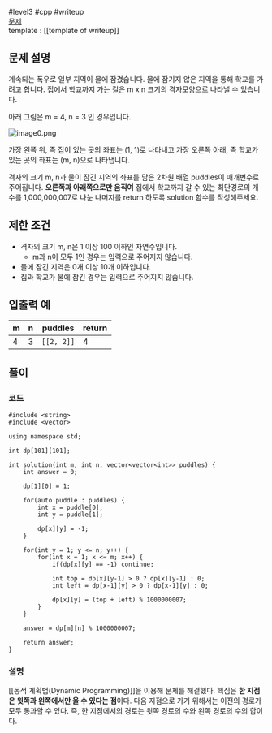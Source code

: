
#level3 #cpp #writeup  
[문제](https://school.programmers.co.kr/learn/courses/30/lessons/42898)  
template : [[template of writeup]]  

## 문제 설명  

계속되는 폭우로 일부 지역이 물에 잠겼습니다. 물에 잠기지 않은 지역을 통해 학교를 가려고 합니다. 집에서 학교까지 가는 길은 m x n 크기의 격자모양으로 나타낼 수 있습니다.  

아래 그림은 m = 4, n = 3 인 경우입니다.  
  
![image0.png](https://grepp-programmers.s3.amazonaws.com/files/ybm/056f54e618/f167a3bc-e140-4fa8-a8f8-326a99e0f567.png)  

가장 왼쪽 위, 즉 집이 있는 곳의 좌표는 (1, 1)로 나타내고 가장 오른쪽 아래, 즉 학교가 있는 곳의 좌표는 (m, n)으로 나타냅니다.  

격자의 크기 m, n과 물이 잠긴 지역의 좌표를 담은 2차원 배열 puddles이 매개변수로 주어집니다. **오른쪽과 아래쪽으로만 움직여** 집에서 학교까지 갈 수 있는 최단경로의 개수를 1,000,000,007로 나눈 나머지를 return 하도록 solution 함수를 작성해주세요.  

## 제한 조건  

- 격자의 크기 m, n은 1 이상 100 이하인 자연수입니다.  
    - m과 n이 모두 1인 경우는 입력으로 주어지지 않습니다.  
- 물에 잠긴 지역은 0개 이상 10개 이하입니다.  
- 집과 학교가 물에 잠긴 경우는 입력으로 주어지지 않습니다.  

## 입출력 예  

| m   | n   | puddles    | return |  
| --- | --- | ---------- | ------ |  
| 4   | 3   | `[[2, 2]]` | 4      |  

## 풀이  

### 코드  

```  
#include <string>  
#include <vector>  

using namespace std;  

int dp[101][101];  

int solution(int m, int n, vector<vector<int>> puddles) {  
    int answer = 0;  
    
    dp[1][0] = 1;  
    
    for(auto puddle : puddles) {  
        int x = puddle[0];  
        int y = puddle[1];  
        
        dp[x][y] = -1;  
    }  
    
    for(int y = 1; y <= n; y++) {  
        for(int x = 1; x <= m; x++) {  
            if(dp[x][y] == -1) continue;  
            
            int top = dp[x][y-1] > 0 ? dp[x][y-1] : 0;  
            int left = dp[x-1][y] > 0 ? dp[x-1][y] : 0;  
            
            dp[x][y] = (top + left) % 1000000007;  
        }  
    }  
    
    answer = dp[m][n] % 1000000007;  
    
    return answer;  
}  
```  

### 설명  

[[동적 계획법(Dynamic Programming)]]을 이용해 문제를 해결했다. 핵심은 **한 지점은 윗쪽과 왼쪽에서만 올 수 있다는 점**이다. 다음 지점으로 가기 위해서는 이전의 경로가 모두 통과할 수 있다. 즉, 한 지점에서의 경로는 윗쪽 경로의 수와 왼쪽 경로의 수의 합이다.  
